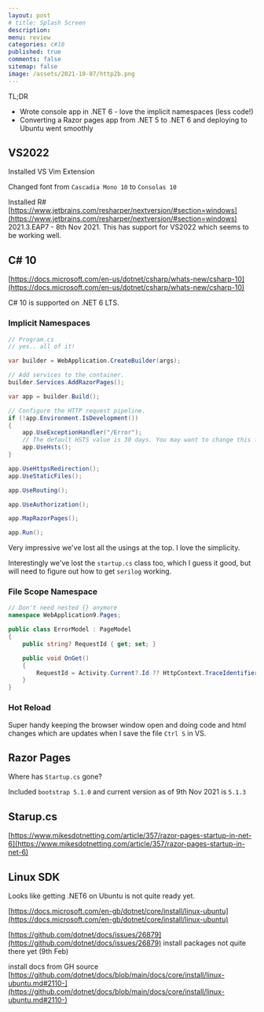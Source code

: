 ```yaml
---
layout: post
# title: Splash Screen
description: 
menu: review
categories: c#10 
published: true 
comments: false     
sitemap: false
image: /assets/2021-10-07/http2b.png
---
```


<!-- ## Introduction. -->

<!-- [![alt text](/assets/2021-08-04/local.jpg "local")](/assets/2021-08-04/local.jpg) -->
<!-- [![alt text](/assets/2021-10-22/email-cover.jpg "email"){:width="800px"}](/assets/2021-10-22/email-cover.jpg) -->
<!-- [![alt text](/assets/2021-10-22/email-cover.jpg "Thanks to Solen Feyissa on unsplash - https://unsplash.com/@solenfeyissa")](https://unsplash.com/@solenfeyissa) -->

TL;DR

- Wrote console app in .NET 6 - love the implicit namespaces (less code!)
- Converting a Razor pages app from .NET 5 to .NET 6 and deploying to Ubuntu went smoothly

## VS2022

Installed VS Vim Extension

Changed font from `Cascadia Mono 10` to `Consolas 10`

Installed R# [https://www.jetbrains.com/resharper/nextversion/#section=windows](https://www.jetbrains.com/resharper/nextversion/#section=windows) 2021.3.EAP7 - 8th Nov 2021. This has support for VS2022 which seems to be working well.

## C# 10

[https://docs.microsoft.com/en-us/dotnet/csharp/whats-new/csharp-10](https://docs.microsoft.com/en-us/dotnet/csharp/whats-new/csharp-10)

C# 10 is supported on .NET 6 LTS.

### Implicit Namespaces

```cs
// Program.cs
// yes.. all of it!

var builder = WebApplication.CreateBuilder(args);

// Add services to the container.
builder.Services.AddRazorPages();

var app = builder.Build();

// Configure the HTTP request pipeline.
if (!app.Environment.IsDevelopment())
{
    app.UseExceptionHandler("/Error");
    // The default HSTS value is 30 days. You may want to change this for production scenarios, see https://aka.ms/aspnetcore-hsts.
    app.UseHsts();
}

app.UseHttpsRedirection();
app.UseStaticFiles();

app.UseRouting();

app.UseAuthorization();

app.MapRazorPages();

app.Run();
```

Very impressive we've lost all the usings at the top. I love the simplicity.

Interestingly we've lost the `startup.cs` class too, which I guess it good, but will need to figure out how to get `serilog` working.


### File Scope Namespace

```cs
// Don't need nested {} anymore
namespace WebApplication9.Pages;

public class ErrorModel : PageModel
{
    public string? RequestId { get; set; }

    public void OnGet()
    {
        RequestId = Activity.Current?.Id ?? HttpContext.TraceIdentifier;
    }
}
```

### Hot Reload

Super handy keeping the browser window open and doing code and html changes which are updates when I save the file `Ctrl S` in VS.


## Razor Pages

Where has `Startup.cs` gone?

Included `bootstrap 5.1.0` and current version as of 9th Nov 2021 is `5.1.3` 

## Starup.cs

[https://www.mikesdotnetting.com/article/357/razor-pages-startup-in-net-6](https://www.mikesdotnetting.com/article/357/razor-pages-startup-in-net-6)


## Linux SDK

Looks like getting .NET6 on Ubuntu is not quite ready yet.

[https://docs.microsoft.com/en-gb/dotnet/core/install/linux-ubuntu](https://docs.microsoft.com/en-gb/dotnet/core/install/linux-ubuntu)


[https://github.com/dotnet/docs/issues/26879](https://github.com/dotnet/docs/issues/26879) install packages not quite there yet (9th Feb)

install docs from GH source [https://github.com/dotnet/docs/blob/main/docs/core/install/linux-ubuntu.md#2110-](https://github.com/dotnet/docs/blob/main/docs/core/install/linux-ubuntu.md#2110-)
